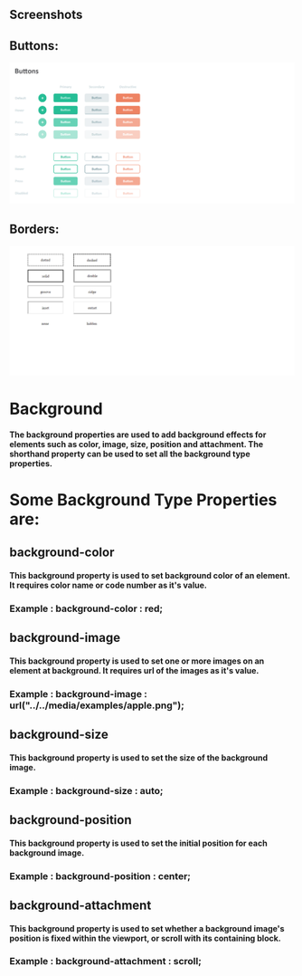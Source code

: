 ## Screenshots
## Buttons:
![App Screenshot](./Buttons.png)

## Borders:
![App Screenshot](./Borders.png)

# Background
#### The background properties are used to add background effects for elements such as color, image, size, position and attachment. The shorthand property can be used to set all the background type properties.

# Some Background Type Properties are:

## background-color
#### This background property is used to set background color of an element. It requires color name or code number as it's value.
###  Example : background-color : red;

## background-image
####  This background property is used to set one or more images on an element at background. It requires url of the images as it's value.
###  Example : background-image : url("../../media/examples/apple.png");

## background-size
####  This background property is used to set the size of the background image.
###  Example : background-size : auto;

## background-position
####  This background property is used to set the initial position for each background image.
###  Example : background-position : center;
            
## background-attachment
####  This background property is used to set whether a background image's position is fixed within the viewport, or scroll with its containing block.
###  Example : background-attachment : scroll;